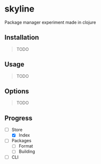 # skyline

Package manager experiment made in clojure

## Installation

> TODO

## Usage

> TODO

## Options

> TODO

## Progress

- [ ] Store
  - [x] Index
- [ ] Packages
  - [ ] Format
  - [ ] Building
- [ ] CLI

